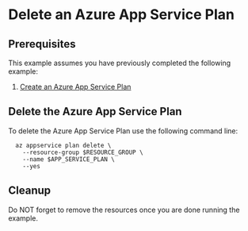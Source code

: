 
# Delete an Azure App Service Plan

## Prerequisites

This example assumes you have previously completed the following example:

1. [Create an Azure App Service Plan](../create/)

## Delete the Azure App Service Plan

<!-- workflow.include(../create/README.md) -->

To delete the Azure App Service Plan use the following command line:

```shell
  az appservice plan delete \
    --resource-group $RESOURCE_GROUP \
    --name $APP_SERVICE_PLAN \
    --yes
```

<!-- workflow.directOnly() 
export RESULT=$(az appservice plan show --resource-group $RESOURCE_GROUP --name $APP_SERVICE_PLAN --query provisioningState --output tsv)
az group delete --name $RESOURCE_GROUP --yes || true
if [[ "$RESULT" == Succeeded ]]; then
  exit 1
fi
  -->

## Cleanup

Do NOT forget to remove the resources once you are done running the example.
